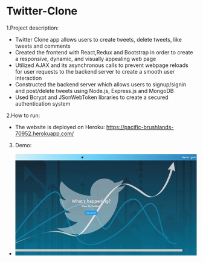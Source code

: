 # Twitter-Clone

1.Project description:
  - Twitter Clone app allows users to create tweets, delete tweets, like tweets and comments
  - Created the frontend with React,Redux and Bootstrap in order to create a responsive, dynamic, and visually appealing web page
  - Utilized AJAX and its asynchronous calls to prevent webpage reloads for user requests to the backend server to create a smooth user interaction
  - Constructed the backend server which allows users to signup/signin and post/delete tweets using Node.js, Express.js and MongoDB 
  - Used Bcrypt and JSonWebToken libraries to create a secured authentication system
  
2.How to run:
  - The website is deployed on Heroku: https://pacific-brushlands-70952.herokuapp.com/
  
3. Demo:
  - ![](twitterClone.gif)

